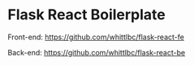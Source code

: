 # Flask React Boilerplate

Front-end: https://github.com/whittlbc/flask-react-fe

Back-end: https://github.com/whittlbc/flask-react-be
